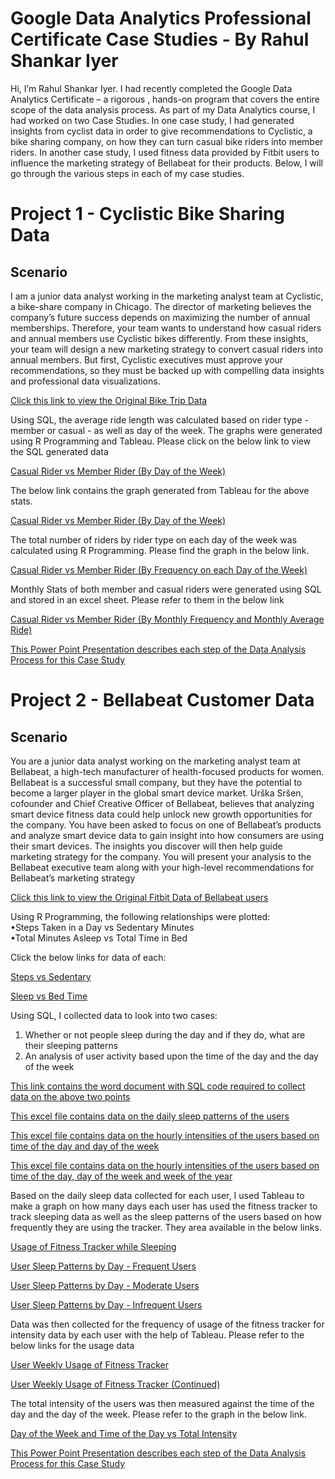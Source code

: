 # Google Data Analytics Professional Certificate Case Studies - By Rahul Shankar Iyer

Hi, I’m Rahul Shankar Iyer. I had recently completed the Google Data Analytics Certificate – a rigorous , hands-on program that covers the entire scope of the data analysis process. As part of my Data Analytics course, I had worked on two Case Studies. In one case study, I had generated insights from cyclist data in order to give recommendations to Cyclistic, a bike sharing company, on how they can turn casual bike riders into member riders. In another case study, I used fitness data provided by Fitbit users to influence the marketing strategy of Bellabeat for their products. Below, I will go through the various steps in each of my case studies.

# Project 1 - Cyclistic Bike Sharing Data

## Scenario

I am a junior data analyst working in the marketing analyst team at Cyclistic, a bike-share company in Chicago. The director
of marketing believes the company’s future success depends on maximizing the number of annual memberships. Therefore,
your team wants to understand how casual riders and annual members use Cyclistic bikes differently. From these insights,
your team will design a new marketing strategy to convert casual riders into annual members. But first, Cyclistic executives
must approve your recommendations, so they must be backed up with compelling data insights and professional data
visualizations.

<a href = "https://divvy-tripdata.s3.amazonaws.com/index.html"> Click this link to view the Original Bike Trip Data </a>

Using SQL, the average ride length was calculated based on rider type - member or casual - as well as day of the week. The graphs were generated using R Programming and Tableau. Please click on the below link to view the SQL generated data

<a href = "https://drive.google.com/file/d/1nU_bM-caC3UJQJ0FI6h_RYPnpUNfuIcz/view"> Casual Rider vs Member Rider (By Day of the Week) </a>

The below link contains the graph generated from Tableau for the above stats.

<a href = "https://github.com/rahulshankariyer/rahulshankariyer.github.io/blob/main/Cyclistic%20Bike%20Program%20Membership/Data%20Visualization%20through%20R%20and%20Tableau/Behaviour%20by%20Week.png"> Casual Rider vs Member Rider (By Day of the Week) </a>

The total number of riders by rider type on each day of the week was calculated using R Programming. Please find the graph in the below link.

<a href = "https://github.com/rahulshankariyer/rahulshankariyer.github.io/blob/main/Cyclistic%20Bike%20Program%20Membership/Data%20Visualization%20through%20R%20and%20Tableau/Average_Duration.png"> Casual Rider vs Member Rider (By Frequency on each Day of the Week) </a>

Monthly Stats of both member and casual riders were generated using SQL and stored in an excel sheet. Please refer to them in the below link

<a href = "https://drive.google.com/file/d/1Nxg6R--J64a8djh3K7B0Xgz8UpJEMIUJ/view"> Casual Rider vs Member Rider (By Monthly Frequency and Monthly Average Ride) </a>



<a href = "https://docs.google.com/presentation/d/1YoqvJbAVARDMIb3kn1F8EUUODGIHI3lU/edit#slide=id.p1"> This Power Point Presentation describes each step of the Data Analysis Process for this Case Study </a>

# Project 2 - Bellabeat Customer Data

## Scenario

You are a junior data analyst working on the marketing analyst team at Bellabeat, a high-tech manufacturer of health-focused
products for women. Bellabeat is a successful small company, but they have the potential to become a larger player in the
global smart device market. Urška Sršen, cofounder and Chief Creative Officer of Bellabeat, believes that analyzing smart
device fitness data could help unlock new growth opportunities for the company. You have been asked to focus on one of
Bellabeat’s products and analyze smart device data to gain insight into how consumers are using their smart devices. The
insights you discover will then help guide marketing strategy for the company. You will present your analysis to the Bellabeat
executive team along with your high-level recommendations for Bellabeat’s marketing strategy

<a href = "https://www.kaggle.com/datasets/arashnic/fitbit"> Click this link to view the Original Fitbit Data of Bellabeat users </a>

Using R Programming, the following relationships were plotted: <br>
•Steps Taken in a Day vs Sedentary Minutes <br>
•Total Minutes Asleep vs Total Time in Bed <br>

Click the below links for data of each:

<a href = "https://github.com/rahulshankariyer/rahulshankariyer.github.io/blob/main/Bellabeat%20Product%20Marketing/Data%20Visualization%20through%20R%20and%20Tableau/Steps%20vs%20Sedentary.png"> Steps vs Sedentary </a>

<a href = "https://github.com/rahulshankariyer/rahulshankariyer.github.io/blob/main/Bellabeat%20Product%20Marketing/Data%20Visualization%20through%20R%20and%20Tableau/Sleep%20vs%20Bed%20Time.png"> Sleep vs Bed Time </a>

Using SQL, I collected data to look into two cases: <br>
1. Whether or not people sleep during the day and if they do, what are their sleeping patterns <br>
2. An analysis of user activity based upon the time of the day and the day of the week <br>

<a href = "https://docs.google.com/document/d/1njVPndDhyxlecaay71x9VcePwK5KEYXmRAu4y-f2dZw/edit"> This link contains the word document with SQL code required to collect data on the above two points </a>

<a href = "https://drive.google.com/file/d/1ELteLd45OE2qA2k3MTVeZHXvYv1n0Rf9/view"> This excel file contains data on the daily sleep patterns of the users </a>

<a href = "https://drive.google.com/file/d/1bS7Y6NH3ueCQJPZdpeBG47E2n5GGV2Lx/view"> This excel file contains data on the hourly intensities of the users based on time of the day and day of the week </a>

<a href = "https://drive.google.com/file/d/1E4wmGTe7YmsHlt2cTzjoWgTXbneE66CA/view"> This excel file contains data on the hourly intensities of the users based on time of the day, day of the week and week of the year </a>

Based on the daily sleep data collected for each user, I used Tableau to make a graph on how many days each user has used the fitness tracker to track sleeping data as well as the sleep patterns of the users based on how frequently they are using the tracker. They area available in the below links.

<a href = "https://github.com/rahulshankariyer/rahulshankariyer.github.io/blob/main/Bellabeat%20Product%20Marketing/Data%20Visualization%20through%20R%20and%20Tableau/Usage%20of%20Fitness%20Tracker%20while%20Sleeping.png"> Usage of Fitness Tracker while Sleeping </a>

<a href = "https://github.com/rahulshankariyer/rahulshankariyer.github.io/blob/main/Bellabeat%20Product%20Marketing/Data%20Visualization%20through%20R%20and%20Tableau/User%20Sleep%20Patterns%20by%20Day%20-%20Frequent%20Users.png"> User Sleep Patterns by Day - Frequent Users </a>

<a href = "https://github.com/rahulshankariyer/rahulshankariyer.github.io/blob/main/Bellabeat%20Product%20Marketing/Data%20Visualization%20through%20R%20and%20Tableau/User%20Sleep%20Patterns%20by%20Day%20-Moderate%20Users.png"> User Sleep Patterns by Day - Moderate Users </a>

<a href = "https://github.com/rahulshankariyer/rahulshankariyer.github.io/blob/main/Bellabeat%20Product%20Marketing/Data%20Visualization%20through%20R%20and%20Tableau/User%20Sleep%20Patterns%20by%20Day%20-%20Infrequent%20Users.png"> User Sleep Patterns by Day - Infrequent Users </a>

Data was then collected for the frequency of usage of the fitness tracker for intensity data by each user with the help of Tableau. Please refer to the below links for the usage data

<a href = "https://github.com/rahulshankariyer/rahulshankariyer.github.io/blob/main/Bellabeat%20Product%20Marketing/Data%20Visualization%20through%20R%20and%20Tableau/Weekly%20Usage%20of%20Activity%20Tracker%20By%20Users%20-%201.png"> User Weekly Usage of Fitness Tracker </a>

<a href = "https://github.com/rahulshankariyer/rahulshankariyer.github.io/blob/main/Bellabeat%20Product%20Marketing/Data%20Visualization%20through%20R%20and%20Tableau/Weekly%20Usage%20of%20Activity%20Tracker%20By%20Users%20-%202.png"> User Weekly Usage of Fitness Tracker (Continued) </a>

The total intensity of the users was then measured against the time of the day and the day of the week. Please refer to the graph in the below link.

<a href = "https://github.com/rahulshankariyer/rahulshankariyer.github.io/blob/main/Bellabeat%20Product%20Marketing/Data%20Visualization%20through%20R%20and%20Tableau/Day%20of%20Week%20and%20Time%20of%20Day%20vs%20Total%20Intensity.png"> Day of the Week and Time of the Day vs Total Intensity </a>



<a href = "https://docs.google.com/presentation/d/1H7ZZyog_Oq73MCDRmLOGSPpDZKgRt9Is/edit#slide=id.p1"> This Power Point Presentation describes each step of the Data Analysis Process for this Case Study </a>
